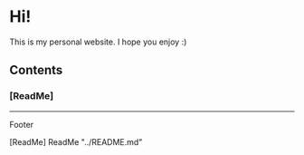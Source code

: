 # Hi!
This is my personal website. I hope you enjoy :)

## Contents

### [ReadMe]

---
Footer

[ReadMe] ReadMe "../README.md"
